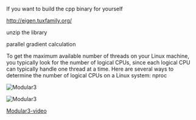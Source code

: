 If you want to build the cpp binary for yourself

http://eigen.tuxfamily.org/

unzip the library




parallel gradient calculation

To get the maximum available number of threads on your Linux machine, you typically look for the number of logical CPUs, since each logical CPU can typically handle one thread at a time. 
Here are several ways to determine the number of logical CPUs on a Linux system:
nproc


![Modular3](https://github.com/StijnWoestenborghs/gradi-mojo/tree/main/shapes/animation/modular3.GIF)

![Modular3](https://github.com/StijnWoestenborghs/gradi-mojo/tree/main/shapes/animation/modular3-2.GIF)

[Modular3-video](https://github.com/StijnWoestenborghs/gradi-mojo/tree/main/shapes/animation/modular3-2.mp4)